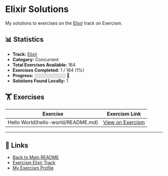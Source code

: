 # Elixir Solutions

My solutions to exercises on the [Elixir](https://exercism.org/tracks/elixir) track on Exercism.

## 📊 Statistics

- **Track:** [Elixir](https://exercism.org/tracks/elixir)
- **Category:** Concurrent
- **Total Exercises Available:** 164
- **Exercises Completed:** 1 / 164 (1%)
- **Progress:** ░░░░░░░░░░ 🔴
- **Solutions Found Locally:** 1

## 🏋️ Exercises

| Exercise | Exercism Link |
|----------|---------------|
| Hello World(hello-world/README.md) | [View on Exercism](https://exercism.org/tracks/elixir/exercises/hello-world) |

---

## 🔗 Links

- [Back to Main README](../README.md)
- [Exercism Elixir Track](https://exercism.org/tracks/elixir)
- [My Exercism Profile](https://exercism.org/profiles/princemuel)
